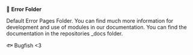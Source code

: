 📁 **Error Folder**

Default Error Pages Folder. You can find much more information for development and use of modules in our documentation. You can find the documentation in the repositories _docs folder.

🐟 Bugfish <3
